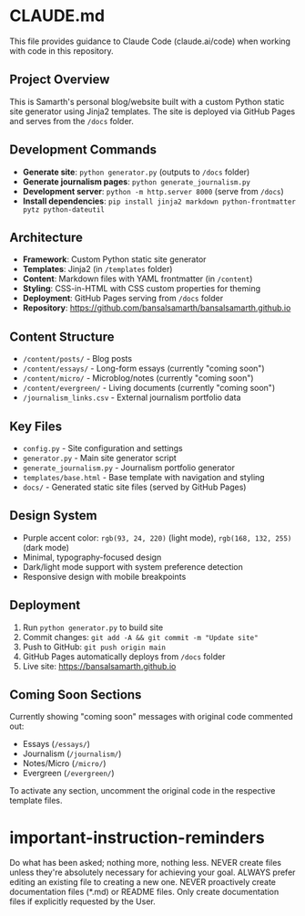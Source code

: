 # CLAUDE.md

This file provides guidance to Claude Code (claude.ai/code) when working with code in this repository.

## Project Overview

This is Samarth's personal blog/website built with a custom Python static site generator using Jinja2 templates. The site is deployed via GitHub Pages and serves from the `/docs` folder.

## Development Commands

- **Generate site**: `python generator.py` (outputs to `/docs` folder)
- **Generate journalism pages**: `python generate_journalism.py`
- **Development server**: `python -m http.server 8000` (serve from `/docs`)
- **Install dependencies**: `pip install jinja2 markdown python-frontmatter pytz python-dateutil`

## Architecture

- **Framework**: Custom Python static site generator
- **Templates**: Jinja2 (in `/templates` folder)
- **Content**: Markdown files with YAML frontmatter (in `/content`)
- **Styling**: CSS-in-HTML with CSS custom properties for theming
- **Deployment**: GitHub Pages serving from `/docs` folder
- **Repository**: https://github.com/bansalsamarth/bansalsamarth.github.io

## Content Structure

- `/content/posts/` - Blog posts
- `/content/essays/` - Long-form essays (currently "coming soon")
- `/content/micro/` - Microblog/notes (currently "coming soon") 
- `/content/evergreen/` - Living documents (currently "coming soon")
- `/journalism_links.csv` - External journalism portfolio data

## Key Files

- `config.py` - Site configuration and settings
- `generator.py` - Main site generator script
- `generate_journalism.py` - Journalism portfolio generator
- `templates/base.html` - Base template with navigation and styling
- `docs/` - Generated static site files (served by GitHub Pages)

## Design System

- Purple accent color: `rgb(93, 24, 220)` (light mode), `rgb(168, 132, 255)` (dark mode)
- Minimal, typography-focused design
- Dark/light mode support with system preference detection
- Responsive design with mobile breakpoints

## Deployment

1. Run `python generator.py` to build site
2. Commit changes: `git add -A && git commit -m "Update site"`
3. Push to GitHub: `git push origin main`
4. GitHub Pages automatically deploys from `/docs` folder
5. Live site: https://bansalsamarth.github.io

## Coming Soon Sections

Currently showing "coming soon" messages with original code commented out:
- Essays (`/essays/`)
- Journalism (`/journalism/`) 
- Notes/Micro (`/micro/`)
- Evergreen (`/evergreen/`)

To activate any section, uncomment the original code in the respective template files.

# important-instruction-reminders
Do what has been asked; nothing more, nothing less.
NEVER create files unless they're absolutely necessary for achieving your goal.
ALWAYS prefer editing an existing file to creating a new one.
NEVER proactively create documentation files (*.md) or README files. Only create documentation files if explicitly requested by the User.